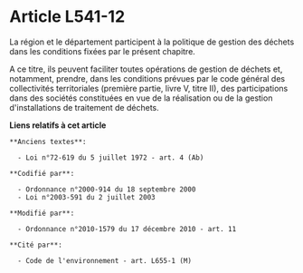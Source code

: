 # Article L541-12

La région et le département participent à la politique de gestion des déchets dans les conditions fixées par le présent
chapitre.

A ce titre, ils peuvent faciliter toutes opérations de gestion de déchets et, notamment, prendre, dans les conditions prévues
par le code général des collectivités territoriales (première partie, livre V, titre II), des participations dans des
sociétés constituées en vue de la réalisation ou de la gestion d'installations de traitement de déchets.

**Liens relatifs à cet article**

	**Anciens textes**:

	  - Loi n°72-619 du 5 juillet 1972 - art. 4 (Ab)

	**Codifié par**:

	  - Ordonnance n°2000-914 du 18 septembre 2000
	  - Loi n°2003-591 du 2 juillet 2003

	**Modifié par**:

	  - Ordonnance n°2010-1579 du 17 décembre 2010 - art. 11

	**Cité par**:

	  - Code de l'environnement - art. L655-1 (M)
